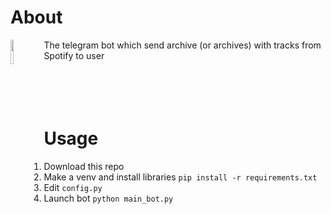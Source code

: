 # About

<img align="left" width=10% height=10% src="https://user-images.githubusercontent.com/96590760/221212066-f59628d6-ff28-4e06-a0cb-24bc5ecd7315.png">
The telegram bot which send archive (or archives) with tracks from Spotify to user<br><br><br><br><br>

# Usage
1. Download this repo
2. Make a venv and install libraries `pip install -r requirements.txt`
3. Edit `config.py`
4. Launch bot `python main_bot.py`

